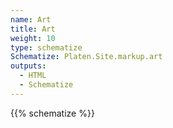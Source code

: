 ```yaml
---
name: Art
title: Art
weight: 10
type: schematize
Schematize: Platen.Site.markup.art
outputs:
  - HTML
  - Schematize
---
```


{{% schematize %}}
